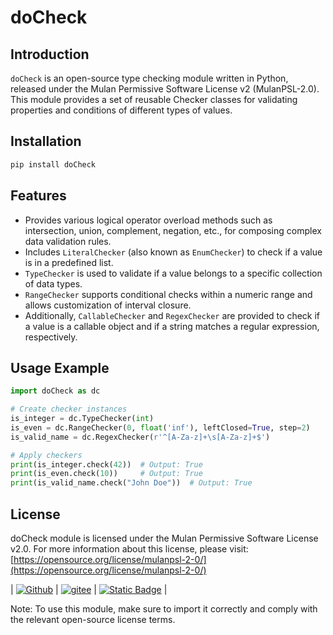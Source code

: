 # doCheck

## Introduction

`doCheck` is an open-source type checking module written in Python, released under the Mulan Permissive Software License v2 (MulanPSL-2.0). This module provides a set of reusable Checker classes for validating properties and conditions of different types of values.

## Installation

```bash
pip install doCheck
```

## Features

- Provides various logical operator overload methods such as intersection, union, complement, negation, etc., for composing complex data validation rules.
- Includes `LiteralChecker` (also known as `EnumChecker`) to check if a value is in a predefined list.
- `TypeChecker` is used to validate if a value belongs to a specific collection of data types.
- `RangeChecker` supports conditional checks within a numeric range and allows customization of interval closure.
- Additionally, `CallableChecker` and `RegexChecker` are provided to check if a value is a callable object and if a string matches a regular expression, respectively.

## Usage Example

```python
import doCheck as dc

# Create checker instances
is_integer = dc.TypeChecker(int)
is_even = dc.RangeChecker(0, float('inf'), leftClosed=True, step=2)
is_valid_name = dc.RegexChecker(r'^[A-Za-z]+\s[A-Za-z]+$')

# Apply checkers
print(is_integer.check(42))  # Output: True
print(is_even.check(10))     # Output: True
print(is_valid_name.check("John Doe"))  # Output: True
```

## License

doCheck module is licensed under the Mulan Permissive Software License v2.0. For more information about this license, please visit: [https://opensource.org/license/mulanpsl-2-0/](https://opensource.org/license/mulanpsl-2-0/)

| [![Github](https://img.shields.io/badge/GitHub-black?logo=github)](https://github.com/kuankuan2007/do-check) | [![gitee](https://img.shields.io/badge/Gitee-rgb(199%2C29%2C35)?logo=gitee)](https://gitee.com/kuankuan2007/do-check) | [![Static Badge](https://img.shields.io/badge/Gitab-rgb(226%2C67%2C41)?logo=gitlab)](https://gitlab.com/kuankuan2007/do-check) |

Note: To use this module, make sure to import it correctly and comply with the relevant open-source license terms.
